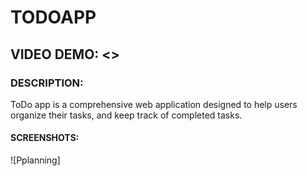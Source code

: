 # TODOAPP
## VIDEO DEMO: <>
### DESCRIPTION:
ToDo app is a comprehensive web application designed to help users organize their tasks, and keep track of completed tasks.

#### SCREENSHOTS:
![Pplanning]
